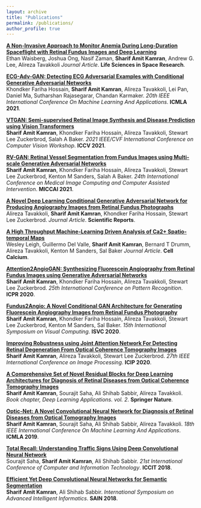 ```yaml
---
layout: archive
title: "Publications"
permalink: /publications/
author_profile: true
---
```

**[A Non-Invasive Approach to Monitor Anemia During Long-Duration Spaceflight with Retinal Fundus Images and Deep Learning](https://sharifamit.com/publications/lssr2022)**  
Ethan Waisberg, Joshua Ong, Nasif Zaman, **Sharif Amit Kamran**, Andrew G. Lee, Alireza Tavakkoli *Journal Article*. **Life Sciences in Space Research**.

**[ECG-Adv-GAN: Detecting ECG Adversarial Examples with Conditional Generative Adversarial Networks](https://sharifamit.com/publications/icmla2021)**  
Khondker Fariha Hossain, **Sharif Amit Kamran**, Alireza Tavakkoli, Lei Pan, Daniel Ma, Sutharshan Rajasegarar, Chandan Karmaker. *20th IEEE International Conference On Machine Learning And Applications*. **ICMLA 2021**.

**[VTGAN: Semi-supervised Retinal Image Synthesis and Disease Prediction using Vision Transformers](https://sharifamit.com/publications/iccvw2021)**   
**Sharif Amit Kamran**, Khondker Fariha Hossain, Alireza Tavakkoli, Stewart Lee Zuckerbrod, Salah A Baker. *2021 IEEE/CVF International Conference on Computer Vision Workshop*. **ICCV 2021**.

**[RV-GAN: Retinal Vessel Segmentation from Fundus Images using Multi-scale Generative Adversarial Networks](https://sharifamit.com/publications/miccai2021)**  
**Sharif Amit Kamran**, Khondker Fariha Hossain, Alireza Tavakkoli, Stewart Lee Zuckerbrod, Kenton M Sanders, Salah A Baker. *24th International Conference on Medical Image Computing and Computer Assisted Intervention*. **MICCAI 2021**.

**[A Novel Deep Learning Conditional Generative Adversarial Network for Producing Angiography Images from Retinal Fundus Photographs](https://sharifamit.com/publications/srep2020)**  
Alireza Tavakkoli, **Sharif Amit Kamran**, Khondker Fariha Hossain, Stewart Lee Zuckerbrod. *Journal Article*. **Scientific Reports**.

**[A High Throughput Machine-Learning Driven Analysis of Ca2+ Spatio-temporal Maps](https://sharifamit.com/publications/cell2020)**  
Wesley Leigh, Guillermo Del Valle, **Sharif Amit Kamran**, Bernard T Drumm, Alireza Tavakkoli, Kenton M Sanders, Sal Baker *Journal Article*. **Cell Calcium**.

**[Attention2AngioGAN: Synthesizing Fluorescein Angiography from Retinal Fundus Images using Generative Adversarial Networks](https://sharifamit.com/publications/attention2020)**  
**Sharif Amit Kamran**, Khondker Fariha Hossain, Alireza Tavakkoli, Stewart Lee Zuckerbrod. *25th International Conference on Pattern Recognition*. **ICPR 2020**.

**[Fundus2Angio: A Novel Conditional GAN Architecture for Generating Fluorescein Angiography Images from Retinal Fundus Photography](https://sharifamit.com/publications/arxiv2020)**  
**Sharif Amit Kamran**, Khondker Fariha Hossain, Alireza Tavakkoli, Stewart Lee Zuckerbrod, Kenton M Sanders, Sal Baker. *15th International Symposium on Visual Computing*. **ISVC 2020**.

**[Improving Robustness using Joint Attention Network For Detecting Retinal Degeneration From Optical Coherence Tomography Images](https://sharifamit.com/publications/icip2020)**  
**Sharif Amit Kamran**, Alireza Tavakkoli, Stewart Lee Zuckerbrod. *27th IEEE International Conference on Image Processing*. **ICIP 2020**.

**[A Comprehensive Set of Novel Residual Blocks for Deep Learning Architectures for Diagnosis of Retinal Diseases from Optical Coherence Tomography Images](https://sharifamit.com/publications/dlbook2020)**  
**Sharif Amit Kamran**, Sourajit Saha, Ali Shihab Sabbir, Alireza Tavakkoli. *Book chapter, Deep Learning Applications. vol. 2*. **Springer Nature**.

**[Optic-Net: A Novel Convolutional Neural Network for Diagnosis of Retinal Diseases from Optical Tomography Images](https://sharifamit.com/publications/icmla2019)**  
**Sharif Amit Kamran**, Sourajit Saha, Ali Shihab Sabbir, Alireza Tavakkoli. *18th IEEE International Conference On Machine Learning And Applications*. **ICMLA 2019**.

**[Total Recall: Understanding Traffic Signs Using Deep Convolutional Neural Network](https://sharifamit.com/publications/iccit2018)**  
Sourajit Saha, **Sharif Amit Kamran**, Ali Shihab Sabbir. *21st International Conference of Computer and Information Technology*. **ICCIT 2018**.

**[Efficient Yet Deep Convolutional Neural Networks for Semantic Segmentation](https://sharifamit.com/publications/sain2018)**  
**Sharif Amit Kamran**, Ali Shihab Sabbir. *International Symposium on Advanced Intelligent Informatics*. **SAIN 2018**.